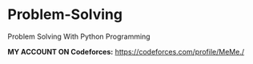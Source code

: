 # Problem-Solving
Problem Solving With Python Programming


**MY ACCOUNT ON Codeforces:** https://codeforces.com/profile/MeMe./
